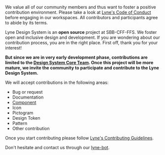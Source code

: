 <sbb-title level="1" text="Start Contributing" class="page-title"></sbb-title>

We value all of our community members and thus want to foster a positive contribution environment. Please take a look at
[Lyne's Code of Conduct](https://github.com/lyne-design-system/lyne/blob/master/CODE_OF_CONDUCT.md) before engaging in our workspaces. All contributors and participants agree to abide by its terms.

<sbb-title level="2" text="Our contribution model"></sbb-title>

Lyne Design System is an **open source** project at SBB-CFF-FFS. We foster
open and inclusive design and development. If you are wondering about our
contribution process, you are in the right place. First off, thank you for
your interest!

**But since we are in very early development phase, contributions are limited to
the [Design System Core Team](/about/glossary#design-system-core-team). Once this project will be more mature, we invite
the community to participate and contribute to the Lyne Design System.**

We will accept contributions in the following areas:

- Bug or request
- Documentation
- [Component](/contributing/component/)
- Icon
- Pictogram
- Design Token
- Pattern
- Other contribution

Once you start contributing please follow [Lyne's Contributing Guidelines](https://github.com/lyne-design-system/lyne/blob/master/CONTRIBUTING.md).

<sbb-title level="2" text="You found a bug? You want to give us feedback or help us improve the documentation?"></sbb-title>

Don't hesitate and contact us through our [lyne-bot](https://github.com/lyne-bot).
